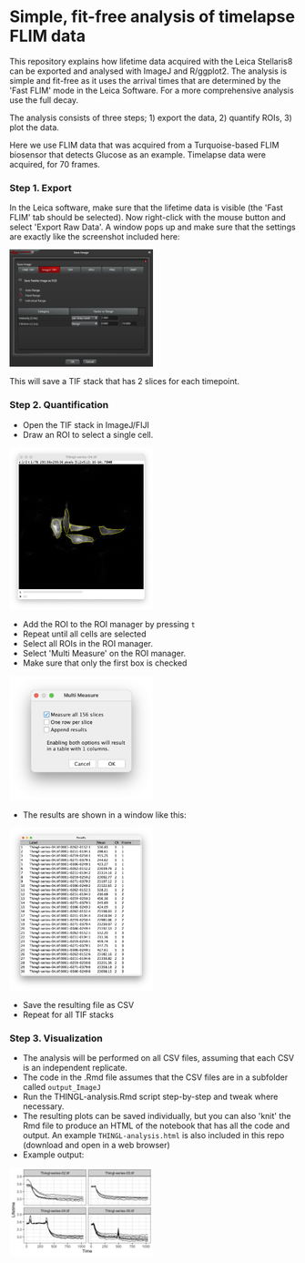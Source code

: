 # Simple, fit-free analysis of timelapse FLIM data

This repository explains how lifetime data acquired with the Leica Stellaris8 can be exported and analysed with ImageJ and R/ggplot2.
The analysis is simple and fit-free as it uses the arrival times that are determined by the 'Fast FLIM' mode in the Leica Software. For a more comprehensive analysis use the full decay.

The analysis consists of three steps; 1) export the data, 2) quantify ROIs, 3) plot the data.

Here we use FLIM data that was acquired from a Turquoise-based FLIM biosensor that detects Glucose as an example. Timelapse data were acquired, for 70 frames.

### Step 1. Export

In the Leica software, make sure that the lifetime data is visible (the 'Fast FLIM' tab should be selected). Now right-click with the mouse button and select 'Export Raw Data'.
A window pops up and make sure that the settings are exactly like the screenshot included here:

<img src="Screenshots/Screenshot-Stellaris.PNG" width=50%>

This will save a TIF stack that has 2 slices for each timepoint.



### Step 2. Quantification

- Open the TIF stack in ImageJ/FIJI
- Draw an ROI to select a single cell.

<img src="Screenshots/Screenshot-ROIs.png" width=50%>
        
- Add the ROI to the ROI manager by pressing `t`
- Repeat until all cells are selected
- Select all ROIs in the ROI manager.
- Select 'Multi Measure' on the ROI manager.
- Make sure that only the first box is checked

<img src="Screenshots/Screenshot-MultiMeasure.png" width=50%>

- The results are shown in a window like this:

<img src="Screenshots/Screenshot-Results.png" width=50%>

- Save the resulting file as CSV
- Repeat for all TIF stacks

### Step 3. Visualization

- The analysis will be performed on all CSV files, assuming that each CSV is an independent replicate.
- The code in the .Rmd file assumes that the CSV files are in a subfolder called `output_ImageJ`
- Run the THINGL-analysis.Rmd script step-by-step and tweak where necessary.
- The resulting plots can be saved individually, but you can also 'knit' the Rmd file to produce an HTML of the notebook that has all the code and output. An example `THINGL-analysis.html` is also included in this repo (download and open in a web browser)
- Example output:

<img src="output_R/Plot_lifetime_timelapse.png" width=50%>



